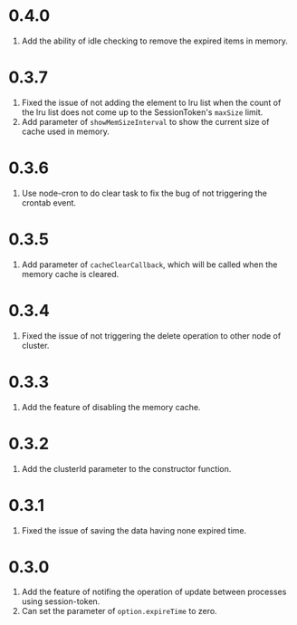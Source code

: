 # 0.4.0

1. Add the ability of idle checking to remove the expired items in memory.

# 0.3.7

1. Fixed the issue of not adding the element to lru list when the count of the lru list does not come up to the SessionToken's `maxSize` limit.
2. Add parameter of `showMemSizeInterval` to show the current size of cache used in memory.

# 0.3.6

1. Use node-cron to do clear task to fix the bug of not triggering the crontab event.

# 0.3.5

1. Add parameter of `cacheClearCallback`, which will be called when the memory cache is cleared.

# 0.3.4

1. Fixed the issue of not triggering the delete operation to other node of cluster.

# 0.3.3 

1. Add the feature of disabling the memory cache.

# 0.3.2

1. Add the clusterId parameter to the constructor function.

# 0.3.1
1. Fixed the issue of saving the data having none expired time.

# 0.3.0
1. Add the feature of notifing the operation of update between processes using session-token.
2. Can set the parameter of `option.expireTime` to zero.